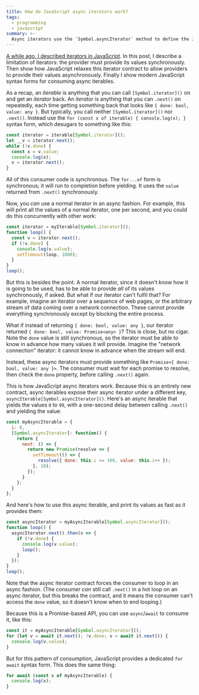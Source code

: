 ```yaml
---
title: How do JavaScript async iterators work?
tags:
  - programming
  - javascript
summary: >-
  Async iterators use the `Symbol.asyncIterator` method to define the iteration protocol.
---
```


[A while ago, I described iterators in JavaScript](/2019/05/10/how-do-javascript-iterators-work/).
In this post, I describe a limitation of iterators: the provider must provide its values synchronously.
Then show how JavaScript relaxes this iterator contract
to allow providers to provide their values asynchronously.
Finally I show modern JavaScript syntax forms for consuming async iterables.

As a recap,
an _iterable_
is anything that you can call `[Symbol.iterator]()` on
and get an _iterator_ back.
An _iterator_ is anything that you can `.next()` on repeatedly,
each time getting something back that looks like `{ done: bool, value: any }`.
But typically, you call neither `[Symbol.iterator]()` nor `.next()`.
Instead use the `for (const x of iterable) { console.log(x); }` syntax form,
which desugars to something like this:

```js
const iterator = iterable[Symbol.iterator]();
let __v = iterator.next();
while (!v.done) {
  const x = v.value;
  console.log(x);
  v = iterator.next();
}
```

All of this consumer code is synchronous.
The `for...of` form is synchronous;
it will run to completion before yielding.
It uses the `value` returned from `.next()` synchronously.

Now, you _can_ use a normal iterator in an async fashion.
For example, this will print all the values of a normal iterator,
one per second,
and you could do this concurrently with other work:

```js
const iterator = myIterable[Symbol.iterator]();
function loop() {
  const v = iterator.next();
  if (!v.done) {
    console.log(v.value);
    setTimeout(loop, 1000);
  }
}
loop();
```

But this is besides the point.
A normal iterator, since it doesn't know how it is going to be used,
has to be able to provide _all_ of its values synchronously,
if asked.
But what if our iterator can't fulfil that?
For example, imagine an iterator over a sequence of web pages,
or the arbitrary stream of data coming over a network connection.
These cannot provide everything synchronously
except by blocking the entire process.

What if instead of returning `{ done: bool, value: any }`,
our iterator returned `{ done: bool, value: Promise<any> }`?
This is close, but no cigar.
Note the `done` value is still synchronous,
so the iterator must be able to know in advance how many values it will provide.
Imagine the "network connection" iterator:
it cannot know in advance when the stream will end.

Instead, these async iterators must provide something like `Promise<{ done: bool, value: any }>`.
The consumer must wait for each promise to resolve,
then check the `done` property,
before calling `.next()` again.

This is how JavaScript async iterators work.
Because this is an entirely new contract,
async iterables expose their async iterator under a different key,
`asyncIterable[Symbol.asyncIterator]()`.
Here's an async iterable
that yields the values `0` to `99`,
with a one-second delay between calling `.next()` and yielding the value:

```js
const myAsyncIterable = {
  i: 0,
  [Symbol.asyncIterator]: function() {
    return {
      next: () => {
        return new Promise(resolve => {
          setTimeout(() => {
            resolve({ done: this.i >= 100, value: this.i++ });
          }, 10);
        });
      }
    };
  }
};
```

And here's how to use this async iterable,
and print its values as fast as it provides them:

```js
const asyncIterator = myAsyncIterable[Symbol.asyncIterator]();
function loop() {
  asyncIterator.next().then(v => {
    if (!v.done) {
      console.log(v.value);
      loop();
    }
  });
}
loop();
```

Note that the async iterator contract
forces the consumer to loop in an async fashion.
(The consumer _can_ still call `.next()` in a hot loop on an async iterator,
but this breaks the contract,
and it means the consumer can't access the `done` value,
so it doesn't know when to end looping.)

Because this is a Promise-based API,
you can use `async`/`await` to consume it,
like this:

```js
const it = myAsyncIterable[Symbol.asyncIterator]();
for (let v = await it.next(); !v.done; v = await it.next()) {
  console.log(v.value);
}
```

But for this pattern of consumption,
JavaScript provides a dedicated `for await` syntax form.
This does the same thing:

```js
for await (const x of myAsyncIterable) {
  console.log(x);
}
```
